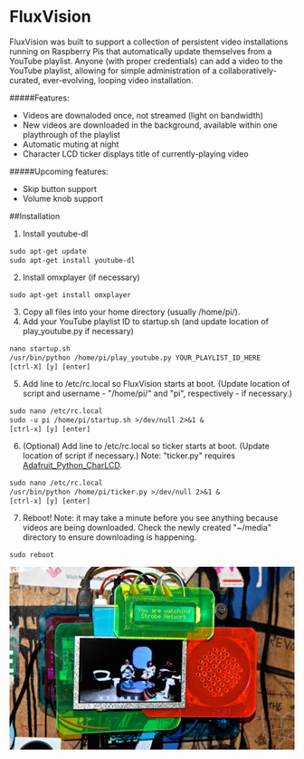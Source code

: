 # FluxVision
FluxVision was built to support a collection of persistent video installations running on Raspberry Pis that automatically update themselves from a YouTube playlist. Anyone (with proper credentials) can add a video to the YouTube playlist, allowing for simple administration of a collaboratively-curated, ever-evolving, looping video installation.

#####Features:
* Videos are downaloded once, not streamed (light on bandwidth)
* New videos are downloaded in the background, available within one playthrough of the playlist
* Automatic muting at night
* Character LCD ticker displays title of currently-playing video

#####Upcoming features:
* Skip button support
* Volume knob support

##Installation

1. Install youtube-dl

  ```
  sudo apt-get update
  sudo apt-get install youtube-dl
  ```
2. Install omxplayer (if necessary)

  ```
  sudo apt-get install omxplayer
  ```
3. Copy all files into your home directory (usually /home/pi/).
4. Add your YouTube playlist ID to startup.sh (and update location of play_youtube.py if necessary)

  ```
  nano startup.sh
  /usr/bin/python /home/pi/play_youtube.py YOUR_PLAYLIST_ID_HERE
  [ctrl-X] [y] [enter]
  ```
5. Add line to /etc/rc.local so FluxVision starts at boot. (Update location of script and username - "/home/pi/" and "pi", respectively - if necessary.)

  ```
  sudo nano /etc/rc.local
  sudo -u pi /home/pi/startup.sh >/dev/null 2>&1 &
  [ctrl-x] [y] [enter]
  ```
6. (Optional) Add line to /etc/rc.local so ticker starts at boot. (Update location of script if necessary.) Note: "ticker.py" requires [Adafruit_Python_CharLCD](https://github.com/adafruit/Adafruit_Python_CharLCD). 
 
  ```
  sudo nano /etc/rc.local
  /usr/bin/python /home/pi/ticker.py >/dev/null 2>&1 &
  [ctrl-x] [y] [enter]
  ```

7. Reboot! Note: it may take a minute before you see anything because videos are being downloaded. Check the newly created "~/media" directory to ensure downloading is happening.

  ```
  sudo reboot
  ```



![Installation at Silent Barn](/images/installation_shot_1.jpg?raw=true "Installation at Silent Barn")
